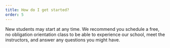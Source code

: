 ```yaml
---
title: How do I get started?
order: 5
---
```



New students may start at any time. We recommend you schedule a free, no obligation orientation class to be able to experience our school, meet the instructors, and answer any questions you might have.
